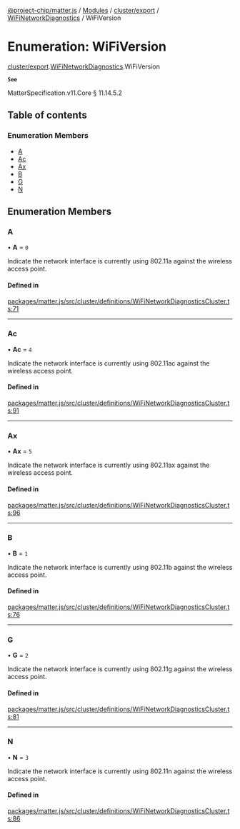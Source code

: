 [@project-chip/matter.js](../README.md) / [Modules](../modules.md) / [cluster/export](../modules/cluster_export.md) / [WiFiNetworkDiagnostics](../modules/cluster_export.WiFiNetworkDiagnostics.md) / WiFiVersion

# Enumeration: WiFiVersion

[cluster/export](../modules/cluster_export.md).[WiFiNetworkDiagnostics](../modules/cluster_export.WiFiNetworkDiagnostics.md).WiFiVersion

**`See`**

MatterSpecification.v11.Core § 11.14.5.2

## Table of contents

### Enumeration Members

- [A](cluster_export.WiFiNetworkDiagnostics.WiFiVersion.md#a)
- [Ac](cluster_export.WiFiNetworkDiagnostics.WiFiVersion.md#ac)
- [Ax](cluster_export.WiFiNetworkDiagnostics.WiFiVersion.md#ax)
- [B](cluster_export.WiFiNetworkDiagnostics.WiFiVersion.md#b)
- [G](cluster_export.WiFiNetworkDiagnostics.WiFiVersion.md#g)
- [N](cluster_export.WiFiNetworkDiagnostics.WiFiVersion.md#n)

## Enumeration Members

### A

• **A** = ``0``

Indicate the network interface is currently using 802.11a against the wireless access point.

#### Defined in

[packages/matter.js/src/cluster/definitions/WiFiNetworkDiagnosticsCluster.ts:71](https://github.com/project-chip/matter.js/blob/2d9f2165d2672864fda3496a6d0d5f93597f82c6/packages/matter.js/src/cluster/definitions/WiFiNetworkDiagnosticsCluster.ts#L71)

___

### Ac

• **Ac** = ``4``

Indicate the network interface is currently using 802.11ac against the wireless access point.

#### Defined in

[packages/matter.js/src/cluster/definitions/WiFiNetworkDiagnosticsCluster.ts:91](https://github.com/project-chip/matter.js/blob/2d9f2165d2672864fda3496a6d0d5f93597f82c6/packages/matter.js/src/cluster/definitions/WiFiNetworkDiagnosticsCluster.ts#L91)

___

### Ax

• **Ax** = ``5``

Indicate the network interface is currently using 802.11ax against the wireless access point.

#### Defined in

[packages/matter.js/src/cluster/definitions/WiFiNetworkDiagnosticsCluster.ts:96](https://github.com/project-chip/matter.js/blob/2d9f2165d2672864fda3496a6d0d5f93597f82c6/packages/matter.js/src/cluster/definitions/WiFiNetworkDiagnosticsCluster.ts#L96)

___

### B

• **B** = ``1``

Indicate the network interface is currently using 802.11b against the wireless access point.

#### Defined in

[packages/matter.js/src/cluster/definitions/WiFiNetworkDiagnosticsCluster.ts:76](https://github.com/project-chip/matter.js/blob/2d9f2165d2672864fda3496a6d0d5f93597f82c6/packages/matter.js/src/cluster/definitions/WiFiNetworkDiagnosticsCluster.ts#L76)

___

### G

• **G** = ``2``

Indicate the network interface is currently using 802.11g against the wireless access point.

#### Defined in

[packages/matter.js/src/cluster/definitions/WiFiNetworkDiagnosticsCluster.ts:81](https://github.com/project-chip/matter.js/blob/2d9f2165d2672864fda3496a6d0d5f93597f82c6/packages/matter.js/src/cluster/definitions/WiFiNetworkDiagnosticsCluster.ts#L81)

___

### N

• **N** = ``3``

Indicate the network interface is currently using 802.11n against the wireless access point.

#### Defined in

[packages/matter.js/src/cluster/definitions/WiFiNetworkDiagnosticsCluster.ts:86](https://github.com/project-chip/matter.js/blob/2d9f2165d2672864fda3496a6d0d5f93597f82c6/packages/matter.js/src/cluster/definitions/WiFiNetworkDiagnosticsCluster.ts#L86)
